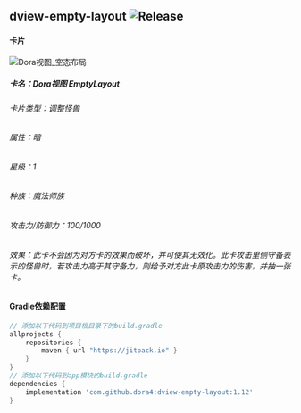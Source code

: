 dview-empty-layout
![Release](https://jitpack.io/v/dora4/dview-empty-layout.svg)
--------------------------------
#### 卡片

![Dora视图_空态布局](https://github.com/user-attachments/assets/2a2f83cc-7fa4-4105-b929-d086bf54e1a5)
##### 卡名：Dora视图 EmptyLayout
###### 卡片类型：调整怪兽
###### 属性：暗
###### 星级：1
###### 种族：魔法师族
###### 攻击力/防御力：100/1000
###### 效果：此卡不会因为对方卡的效果而破坏，并可使其无效化。此卡攻击里侧守备表示的怪兽时，若攻击力高于其守备力，则给予对方此卡原攻击力的伤害，并抽一张卡。

#### Gradle依赖配置

```groovy
// 添加以下代码到项目根目录下的build.gradle
allprojects {
    repositories {
        maven { url "https://jitpack.io" }
    }
}
// 添加以下代码到app模块的build.gradle
dependencies {
    implementation 'com.github.dora4:dview-empty-layout:1.12'
}
```

